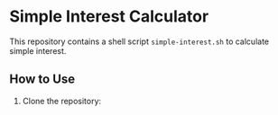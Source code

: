 # Simple Interest Calculator

This repository contains a shell script `simple-interest.sh` to calculate simple interest.

## How to Use

1. Clone the repository:
